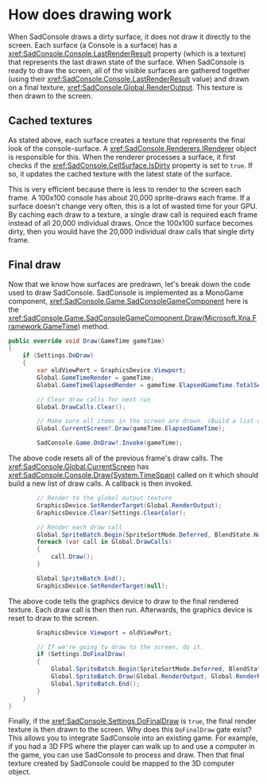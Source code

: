 # How does drawing work

When SadConsole draws a dirty surface, it does not draw it directly to the screen. Each surface (a Console is a surface) has a <xref:SadConsole.Console.LastRenderResult> property (which is a texture) that represents the last drawn state of the surface. When SadConsole is ready to draw the screen, all of the visible surfaces are gathered together (using their <xref:SadConsole.Console.LastRenderResult> value) and drawn on a final texture, <xref:SadConsole.Global.RenderOutput>. This texture is then drawn to the screen.

## Cached textures

As stated above, each surface creates a texture that represents the final look of the console-surface. A <xref:SadConsole.Renderers.IRenderer> object is responsible for this. When the renderer processes a surface, it first checks if the <xref:SadConsole.CellSurface.IsDirty> property is set to `true`. If so, it updates the cached texture with the latest state of the surface.

This is very efficient because there is less to render to the screen each frame. A 100x100 console has about 20,000 sprite-draws each frame. If a surface doesn't change very often, this is a lot of wasted time for your GPU. By caching each draw to a texture, a single draw call is required each frame instead of all 20,000 individual draws. Once the 100x100 surface becomes dirty, then you would have the 20,000 individual draw calls that single dirty frame.

## Final draw

Now that we know how surfaces are predrawn, let's break down the code used to draw SadConsole. SadConsole is implemented as a MonoGame component, <xref:SadConsole.Game.SadConsoleGameComponent> here is the <xref:SadConsole.Game.SadConsoleGameComponent.Draw(Microsoft.Xna.Framework.GameTime)> method.

```csharp
public override void Draw(GameTime gameTime)
{
    if (Settings.DoDraw)
    {
        var oldViewPort = GraphicsDevice.Viewport;
        Global.GameTimeRender = gameTime;
        Global.GameTimeElapsedRender = gameTime.ElapsedGameTime.TotalSeconds;

        // Clear draw calls for next run
        Global.DrawCalls.Clear();

        // Make sure all items in the screen are drawn. (Build a list of draw calls)
        Global.CurrentScreen?.Draw(gameTime.ElapsedGameTime);

        SadConsole.Game.OnDraw?.Invoke(gameTime);
```

The above code resets all of the previous frame's draw calls. The <xref:SadConsole.Global.CurrentScreen> has <xref:SadConsole.Console.Draw(System.TimeSpan)> called on it which should build a new list of draw calls. A callback is then invoked.

```csharp
        // Render to the global output texture
        GraphicsDevice.SetRenderTarget(Global.RenderOutput);
        GraphicsDevice.Clear(Settings.ClearColor);

        // Render each draw call
        Global.SpriteBatch.Begin(SpriteSortMode.Deferred, BlendState.NonPremultiplied, SamplerState.PointClamp, DepthStencilState.DepthRead, RasterizerState.CullNone);
        foreach (var call in Global.DrawCalls)
        {
            call.Draw();
        }

        Global.SpriteBatch.End();
        GraphicsDevice.SetRenderTarget(null);
```

The above code tells the graphics device to draw to the final rendered texture. Each draw call is then then run. Afterwards, the graphics device is reset to draw to the screen.

```csharp
        GraphicsDevice.Viewport = oldViewPort;

        // If we're going to draw to the screen, do it.
        if (Settings.DoFinalDraw)
        {
            Global.SpriteBatch.Begin(SpriteSortMode.Deferred, BlendState.NonPremultiplied, SamplerState.PointClamp, DepthStencilState.DepthRead, RasterizerState.CullNone);
            Global.SpriteBatch.Draw(Global.RenderOutput, Global.RenderRect, Color.White);
            Global.SpriteBatch.End();
        }
    }
}
```

Finally, if the <xref:SadConsole.Settings.DoFinalDraw> is `true`, the final render texture is then drawn to the screen. Why does this `DoFinalDraw` gate exist? This allows you to integrate SadConsole into an existing game. For example, if you had a 3D FPS where the player can walk up to and use a computer in the game, you can use SadConsole to process and draw. Then that final texture created by SadConsole could be mapped to the 3D computer object.